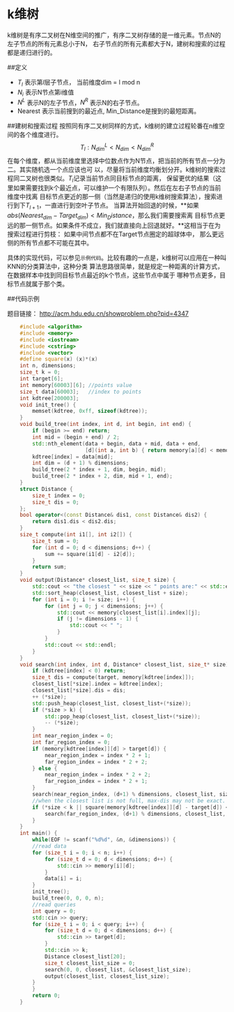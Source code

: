 # k维树

k维树是有序二叉树在N维空间的推广，有序二叉树存储的是一维元素。节点N的左子节点的所有元素总小于N，
右子节点的所有元素都大于N，建树和搜索的过程都是递归进行的。

##定义 
* $T_l$ 表示第$l$层子节点， 当前维度dim = l mod n
* $N_i$ 表示N节点第i维值  
* $N^L$ 表示N的左子节点，$N^R$ 表示N的右子节点。 
* Nearest 表示当前搜到的最近点, Min_Distance是搜到的最短距离。

##建树和搜索过程
按照同有序二叉树同样的方式，k维树的建立过程轮番在n维空间的各个维度进行。
$$T_l: N_{dim}^L < N_{dim} < N_{dim}^R $$ 
在每个维度，都从当前维度里选择中位数点作为N节点，把当前的所有节点一分为二。其实随机选一个点应该也可
以，尽量将当前维度均衡划分开。k维树的搜索过程同二叉树也很类似。$T_l$记录当前节点同目标节点的距离，
保留更优的结果（这里如果需要找到k个最近点，可以维护一个有限队列）。然后在左右子节点的当前维度中找离
目标节点更近的那一侧（当然是递归的使用k维树搜索算法），搜索进行到下$T_{l+1}$，一直进行到空叶子节点。
当算法开始回退的时候，**如果$abs(Nearest_{dim} - Target_{dim}) < Min_Distance$，那么我们需要搜索离
目标节点更远的那一侧节点。如果条件不成立，我们就直接向上回退就好。**这相当于在为搜索过程进行剪枝：
如果中间节点都不在Target节点圈定的超球体中， 那么更远侧的所有节点都不可能在其中。

具体的实现代码，可以参见`示例代码`。比较有趣的一点是，k维树可以应用在一种叫KNN的分类算法中，这种分类
算法思路很简单，就是规定一种距离的计算方式，在数据样本中找到同目标节点最近的k个节点，这些节点中属于
哪种节点更多，目标节点就属于那个类。


##代码示例

题目链接： http://acm.hdu.edu.cn/showproblem.php?pid=4347

```{.cpp .numberLines}
    #include <algorithm>
    #include <memory>
    #include <iostream>
    #include <cstring>
    #include <vector>
    #define square(x) (x)*(x)
    int n, dimensions;
    size_t k = 0;
    int target[6];
    int memory[60003][6]; //points value
    size_t data[60003];   //index to points
    int kdtree[200003];
    void init_tree() {
        memset(kdtree, 0xff, sizeof(kdtree));
    }
    void build_tree(int index, int d, int begin, int end) {
        if (begin >= end) return;
        int mid = (begin + end) / 2;
        std::nth_element(data + begin, data + mid, data + end, 
                         [d](int a, int b) { return memory[a][d] < memory[b][d]; });
        kdtree[index] = data[mid];
        int dim = (d + 1) % dimensions;
        build_tree(2 * index + 1, dim, begin, mid);
        build_tree(2 * index + 2, dim, mid + 1, end);
    }
    struct Distance {
        size_t index = 0;
        size_t dis = 0;
    };
    bool operator<(const Distance& dis1, const Distance& dis2) {
        return dis1.dis < dis2.dis;
    }
    size_t compute(int i1[], int i2[]) {
        size_t sum = 0;
        for (int d = 0; d < dimensions; d++) {
            sum += square(i1[d] - i2[d]);
        }
        return sum;
    }
    void output(Distance* closest_list, size_t size) {
        std::cout << "the closest " << size << " points are:" << std::endl;
        std::sort_heap(closest_list, closest_list + size);
        for (int i = 0; i != size; i++) {
            for (int j = 0; j < dimensions; j++) {
                std::cout << memory[closest_list[i].index][j];
                if (j != dimensions - 1) {
                    std::cout << " ";
                }
            }
            std::cout << std::endl;
        }
    }
    void search(int index, int d, Distance* closest_list, size_t* size) {
        if (kdtree[index] < 0) return;
        size_t dis = compute(target, memory[kdtree[index]]);
        closest_list[*size].index = kdtree[index];
        closest_list[*size].dis = dis;
        ++ (*size);
        std::push_heap(closest_list, closest_list+(*size));
        if (*size > k) {
            std::pop_heap(closest_list, closest_list+(*size));
            -- (*size);
        }
        int near_region_index = 0;
        int far_region_index = 0;
        if (memory[kdtree[index]][d] > target[d]) {
            near_region_index = index * 2 + 1;
            far_region_index = index * 2 + 2;
        } else {
            near_region_index = index * 2 + 2;
            far_region_index = index * 2 + 1;
        }
        search(near_region_index, (d+1) % dimensions, closest_list, size);
        //when the closest list is not full, max-dis may not be exact.
        if (*size < k || square(memory[kdtree[index]][d] - target[d]) < closest_list[0].dis) {
            search(far_region_index, (d+1) % dimensions, closest_list, size);
        } 
    }
    int main() {
        while(EOF != scanf("%d%d", &n, &dimensions)) {
        //read data
        for (size_t i = 0; i < n; i++) {
            for (size_t d = 0; d < dimensions; d++) {
                std::cin >> memory[i][d];
            }
            data[i] = i;
        }
        init_tree();
        build_tree(0, 0, 0, n);
        //read queries
        int query = 0;
        std::cin >> query;
        for (size_t i = 0; i < query; i++) {
            for (size_t d = 0; d < dimensions; d++) {
                std::cin >> target[d];
            }
            std::cin >> k; 
            Distance closest_list[20];
            size_t closest_list_size = 0;
            search(0, 0, closest_list, &closest_list_size);
            output(closest_list, closest_list_size);
        }
        }
        return 0;
    }
```


[^1]:《统计学习方法》李航 第三章 KNN分类
[^2]: << an Introductory tutorial on kd-trees>> Andrew W. Moore 



